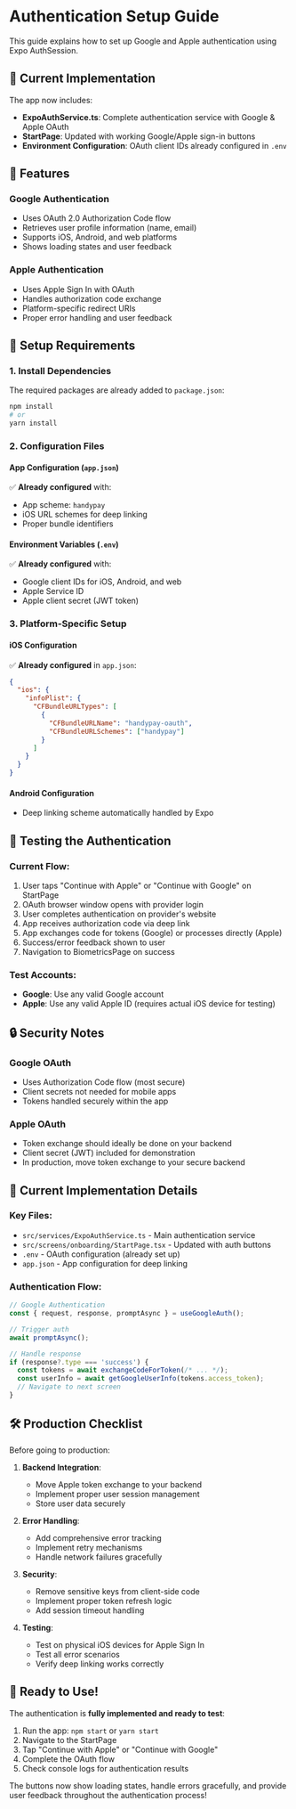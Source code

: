 # Authentication Setup Guide

This guide explains how to set up Google and Apple authentication using Expo AuthSession.

## 🚀 Current Implementation

The app now includes:
- **ExpoAuthService.ts**: Complete authentication service with Google & Apple OAuth
- **StartPage**: Updated with working Google/Apple sign-in buttons
- **Environment Configuration**: OAuth client IDs already configured in `.env`

## 📱 Features

### Google Authentication
- Uses OAuth 2.0 Authorization Code flow
- Retrieves user profile information (name, email)
- Supports iOS, Android, and web platforms
- Shows loading states and user feedback

### Apple Authentication  
- Uses Apple Sign In with OAuth
- Handles authorization code exchange
- Platform-specific redirect URIs
- Proper error handling and user feedback

## 🔧 Setup Requirements

### 1. Install Dependencies
The required packages are already added to `package.json`:
```bash
npm install
# or
yarn install
```

### 2. Configuration Files

#### App Configuration (`app.json`)
✅ **Already configured** with:
- App scheme: `handypay`
- iOS URL schemes for deep linking
- Proper bundle identifiers

#### Environment Variables (`.env`)
✅ **Already configured** with:
- Google client IDs for iOS, Android, and web
- Apple Service ID
- Apple client secret (JWT token)

### 3. Platform-Specific Setup

#### iOS Configuration
✅ **Already configured** in `app.json`:
```json
{
  "ios": {
    "infoPlist": {
      "CFBundleURLTypes": [
        {
          "CFBundleURLName": "handypay-oauth",
          "CFBundleURLSchemes": ["handypay"]
        }
      ]
    }
  }
}
```

#### Android Configuration
- Deep linking scheme automatically handled by Expo

## 🧪 Testing the Authentication

### Current Flow:
1. User taps "Continue with Apple" or "Continue with Google" on StartPage
2. OAuth browser window opens with provider login
3. User completes authentication on provider's website
4. App receives authorization code via deep link
5. App exchanges code for tokens (Google) or processes directly (Apple)
6. Success/error feedback shown to user
7. Navigation to BiometricsPage on success

### Test Accounts:
- **Google**: Use any valid Google account
- **Apple**: Use any valid Apple ID (requires actual iOS device for testing)

## 🔒 Security Notes

### Google OAuth
- Uses Authorization Code flow (most secure)
- Client secrets not needed for mobile apps
- Tokens handled securely within the app

### Apple OAuth
- Token exchange should ideally be done on your backend
- Client secret (JWT) included for demonstration
- In production, move token exchange to your secure backend

## 📝 Current Implementation Details

### Key Files:
- `src/services/ExpoAuthService.ts` - Main authentication service
- `src/screens/onboarding/StartPage.tsx` - Updated with auth buttons
- `.env` - OAuth configuration (already set up)
- `app.json` - App configuration for deep linking

### Authentication Flow:
```typescript
// Google Authentication
const { request, response, promptAsync } = useGoogleAuth();

// Trigger auth
await promptAsync();

// Handle response
if (response?.type === 'success') {
  const tokens = await exchangeCodeForToken(/* ... */);
  const userInfo = await getGoogleUserInfo(tokens.access_token);
  // Navigate to next screen
}
```

## 🛠️ Production Checklist

Before going to production:

1. **Backend Integration**:
   - Move Apple token exchange to your backend
   - Implement proper user session management
   - Store user data securely

2. **Error Handling**:
   - Add comprehensive error tracking
   - Implement retry mechanisms
   - Handle network failures gracefully

3. **Security**:
   - Remove sensitive keys from client-side code
   - Implement proper token refresh logic
   - Add session timeout handling

4. **Testing**:
   - Test on physical iOS devices for Apple Sign In
   - Test all error scenarios
   - Verify deep linking works correctly

## 🚨 Ready to Use!

The authentication is **fully implemented and ready to test**:

1. Run the app: `npm start` or `yarn start`
2. Navigate to the StartPage
3. Tap "Continue with Apple" or "Continue with Google"
4. Complete the OAuth flow
5. Check console logs for authentication results

The buttons now show loading states, handle errors gracefully, and provide user feedback throughout the authentication process!